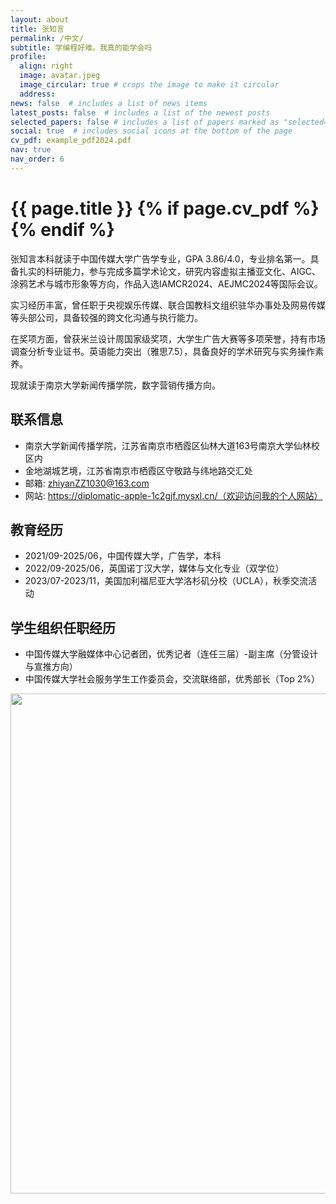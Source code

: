 ```yaml
---
layout: about
title: 张知言
permalink: /中文/
subtitle: 学编程好难。我真的能学会吗
profile:
  align: right
  image: avatar.jpeg
  image_circular: true # crops the image to make it circular
  address:
news: false  # includes a list of news items
latest_posts: false  # includes a list of the newest posts
selected_papers: false # includes a list of papers marked as "selected={true}"
social: true  # includes social icons at the bottom of the page
cv_pdf: example_pdf2024.pdf
nav: true
nav_order: 6
---
```



<h1 class="post-title">{{ page.title }} {% if page.cv_pdf %}<a href="{{ page.cv_pdf | prepend: 'assets/pdf/' | relative_url}}" target="_blank" rel="noopener noreferrer" class="float-right"><i class="fas fa-file-pdf"></i></a>{% endif %}</h1>


张知言本科就读于中国传媒大学广告学专业，GPA 3.86/4.0，专业排名第一。具备扎实的科研能力，参与完成多篇学术论文，研究内容虚拟主播亚文化、AIGC、涂鸦艺术与城市形象等方向，作品入选IAMCR2024、AEJMC2024等国际会议。

实习经历丰富，曾任职于央视娱乐传媒、联合国教科文组织驻华办事处及网易传媒等头部公司，具备较强的跨文化沟通与执行能力。

在奖项方面，曾获米兰设计周国家级奖项，大学生广告大赛等多项荣誉，持有市场调查分析专业证书。英语能力突出（雅思7.5），具备良好的学术研究与实务操作素养。

现就读于南京大学新闻传播学院，数字营销传播方向。


## 联系信息
- 南京大学新闻传播学院，江苏省南京市栖霞区仙林大道163号南京大学仙林校区内
- 金地湖城艺境，江苏省南京市栖霞区守敬路与纬地路交汇处
- 邮箱: zhiyanZZ1030@163.com
- 网站: https://diplomatic-apple-1c2gjf.mysxl.cn/（欢迎访问我的个人网站）

## 教育经历
- 2021/09-2025/06，中国传媒大学，广告学，本科
- 2022/09-2025/06，英国诺丁汉大学，媒体与文化专业（双学位）
- 2023/07-2023/11，美国加利福尼亚大学洛杉矶分校（UCLA），秋季交流活动

## 学生组织任职经历
- 中国传媒大学融媒体中心记者团，优秀记者（连任三届）-副主席（分管设计与宣推方向）
- 中国传媒大学社会服务学生工作委员会，交流联络部，优秀部长（Top 2%）



<a href="https://github.com/SocratesClub/SocratesClub.github.io/edit/master/_pages/%E4%B8%AD%E6%96%87.md">
  <img src="https://user-images.githubusercontent.com/543384/192227995-fdb3a693-2f68-4dc4-b9bd-06053066322f.png" width = "800" align="middle" />
</a>

